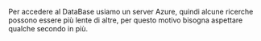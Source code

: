 Per accedere al DataBase usiamo un server Azure, quindi alcune ricerche possono essere più lente di altre, per questo motivo bisogna aspettare qualche secondo in più.
